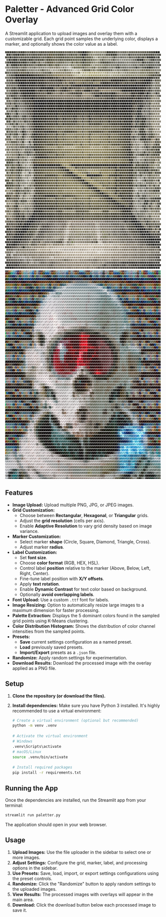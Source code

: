 # Paletter - Advanced Grid Color Overlay

A Streamlit application to upload images and overlay them with a customizable grid. Each grid point samples the underlying color, displays a marker, and optionally shows the color value as a label.

![Example Output 1](t1.png)
![Example Output 2](t2.png)

## Features

*   **Image Upload:** Upload multiple PNG, JPG, or JPEG images.
*   **Grid Customization:**
    *   Choose between **Rectangular**, **Hexagonal**, or **Triangular** grids.
    *   Adjust the **grid resolution** (cells per axis).
    *   Enable **Adaptive Resolution** to vary grid density based on image variance.
*   **Marker Customization:**
    *   Select marker **shape** (Circle, Square, Diamond, Triangle, Cross).
    *   Adjust marker **radius**.
*   **Label Customization:**
    *   Set **font size**.
    *   Choose **color format** (RGB, HEX, HSL).
    *   Control label **position** relative to the marker (Above, Below, Left, Right, Center).
    *   Fine-tune label position with **X/Y offsets**.
    *   Apply **text rotation**.
    *   Enable **Dynamic Contrast** for text color based on background.
    *   Optionally **avoid overlapping labels**.
*   **Font Upload:** Use a custom `.ttf` font for labels.
*   **Image Resizing:** Option to automatically resize large images to a maximum dimension for faster processing.
*   **Palette Extraction:** Displays the 5 dominant colors found in the sampled grid points using K-Means clustering.
*   **Color Distribution Histogram:** Shows the distribution of color channel intensities from the sampled points.
*   **Presets:**
    *   **Save** current settings configuration as a named preset.
    *   **Load** previously saved presets.
    *   **Import/Export** presets as a `.json` file.
*   **Randomize:** Apply random settings for experimentation.
*   **Download Results:** Download the processed image with the overlay applied as a PNG file.

## Setup

1.  **Clone the repository (or download the files).**
2.  **Install dependencies:**
    Make sure you have Python 3 installed. It's highly recommended to use a virtual environment:

    ```bash
    # Create a virtual environment (optional but recommended)
    python -m venv .venv

    # Activate the virtual environment
    # Windows
    .venv\Scripts\activate
    # macOS/Linux
    source .venv/bin/activate

    # Install required packages
    pip install -r requirements.txt
    ```

## Running the App

Once the dependencies are installed, run the Streamlit app from your terminal:

```bash
streamlit run paletter.py
```

The application should open in your web browser.

## Usage

1.  **Upload Images:** Use the file uploader in the sidebar to select one or more images.
2.  **Adjust Settings:** Configure the grid, marker, label, and processing options in the sidebar.
3.  **Use Presets:** Save, load, import, or export settings configurations using the preset controls.
4.  **Randomize:** Click the "Randomize" button to apply random settings to the uploaded images.
5.  **View Results:** The processed images with overlays will appear in the main area.
6.  **Download:** Click the download button below each processed image to save it. 